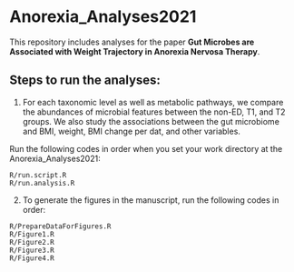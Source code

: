 # Anorexia_Analyses2021
This repository includes analyses for the paper **Gut Microbes are Associated with Weight Trajectory in Anorexia Nervosa Therapy**.

## Steps to run the analyses:
1. For each taxonomic level as well as metabolic pathways, we compare the abundances of microbial features between the non-ED, T1, and T2 groups. We also study the associations between the gut microbiome and BMI, weight, BMI change per dat, and other variables. 

Run the following codes in order when you set your work directory at the Anorexia_Analyses2021:

```{r,eval=F, echo=F}
R/run.script.R
R/run.analysis.R
```

2. To generate the figures in the manuscript, run the following codes in order:

```{r,eval=F, echo=F}
R/PrepareDataForFigures.R
R/Figure1.R
R/Figure2.R
R/Figure3.R
R/Figure4.R
```

